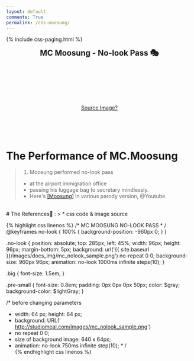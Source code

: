 ```yaml
---
layout: default
comments: True
permalink: /css-moosung/
---
```


<style>
  @keyframes no-look {
      100% { background-position: -960px 0; }
  }

  .no-look {
    position: absolute;
    top: 285px;
    left: 45%;
    width: 96px;
    height: 96px;
    margin-bottom: 5px;
    background: url('{{ site.baseurl }}/images/docs_img/mc_nolook_sample.png') no-repeat 0 0;
    background-size: 960px 96px;
    animation: no-look 1000ms infinite steps(10);
  }

  .big  {
    font-size: 1.5em;
  }

  .pre-small  {
    font-size: 0.8em;
    padding: 0px 0px 0px 50px;
    color: $gray;
    background-color: $lightGray;
  }
</style>


<!-- 조각 삽입화일 : 페이징 넘버링 css-paging.html -->
{% include css-paging.html %}




<div class="big" align="center">
  <b>MC Moosung - No-look Pass 🎭</b>
</div>

<div class="no-look"></div>

<!--소스 이미지 글자를 아래로 밀어 냄-->
<div class="post" align="center">
  <br><br><br><br><br><br><br>
  <a href='{{ site.baseurl }}/static/imgs/mc_nolook_sample.png'>Source Image?</a>
</div>

<br><br><br>

# The Performance of MC.Moosung
> 1. Moosung performed no-look pass
> * at the airport immigration office
> * passing his luggage bag to secretary mindlessly.
> * Here's [[Moosung]](https://www.youtube.com/watch?v=fDY3PmApP1o) in various parody version, @Youtube.

<br>
# The References🍞 :
> * css code & image source

{% highlight css linenos %}
/* MC MOOSUNG NO-LOOK PASS * /
  @keyframes no-look {
      100% { background-position: -960px 0; }
  }

  .no-look {
    position: absolute;
    top: 285px;
    left: 45%;
    width: 96px;
    height: 96px;
    margin-bottom: 5px;
    background: url('{{ site.baseurl }}/images/docs_img/mc_nolook_sample.png') no-repeat 0 0;
    background-size: 960px 96px;
    animation: no-look 1000ms infinite steps(10);
  }

  .big  {
    font-size: 1.5em;
  }

  .pre-small  {
    font-size: 0.8em;
    padding: 0px 0px 0px 50px;
    color: $gray;
    background-color: $lightGray;
  }

  /* before changing parameters
  * width: 64 px;  height: 64 px;
  * background: URL(' http://studiomeal.com/images/mc_nolook_sample.png')
  * no repeat 0 0;
  * size of background image: 640 x 64px;
  * animation: no-look 750ms infinite step(10); * /  
{% endhighlight css linenos %}
